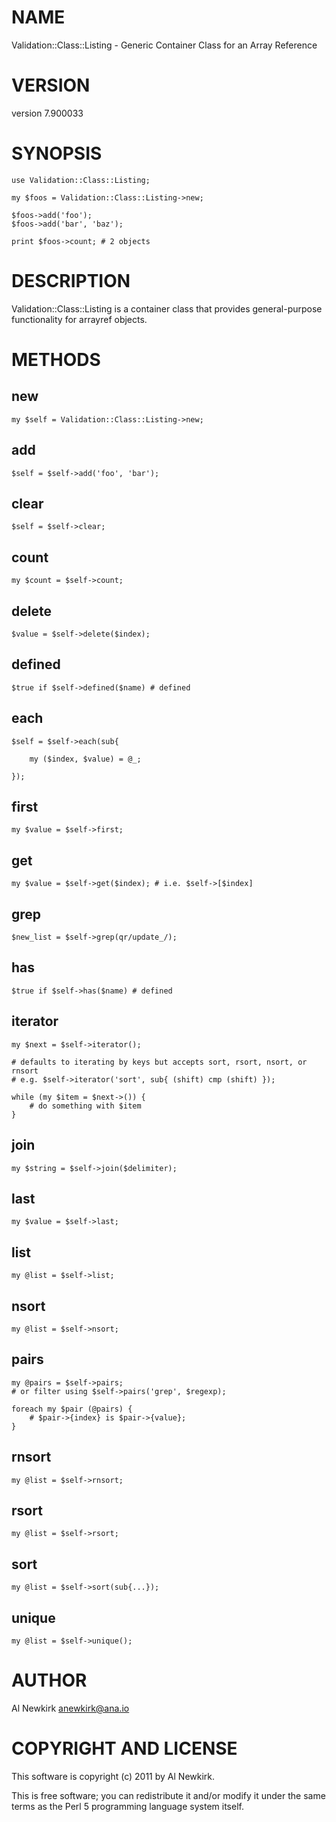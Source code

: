 # NAME

Validation::Class::Listing - Generic Container Class for an Array Reference

# VERSION

version 7.900033

# SYNOPSIS

    use Validation::Class::Listing;

    my $foos = Validation::Class::Listing->new;

    $foos->add('foo');
    $foos->add('bar', 'baz');

    print $foos->count; # 2 objects

# DESCRIPTION

Validation::Class::Listing is a container class that provides general-purpose
functionality for arrayref objects.

# METHODS

## new

    my $self = Validation::Class::Listing->new;

## add

    $self = $self->add('foo', 'bar');

## clear

    $self = $self->clear;

## count

    my $count = $self->count;

## delete

    $value = $self->delete($index);

## defined

    $true if $self->defined($name) # defined

## each

    $self = $self->each(sub{

        my ($index, $value) = @_;

    });

## first

    my $value = $self->first;

## get

    my $value = $self->get($index); # i.e. $self->[$index]

## grep

    $new_list = $self->grep(qr/update_/);

## has

    $true if $self->has($name) # defined

## iterator

    my $next = $self->iterator();

    # defaults to iterating by keys but accepts sort, rsort, nsort, or rnsort
    # e.g. $self->iterator('sort', sub{ (shift) cmp (shift) });

    while (my $item = $next->()) {
        # do something with $item
    }

## join

    my $string = $self->join($delimiter);

## last

    my $value = $self->last;

## list

    my @list = $self->list;

## nsort

    my @list = $self->nsort;

## pairs

    my @pairs = $self->pairs;
    # or filter using $self->pairs('grep', $regexp);

    foreach my $pair (@pairs) {
        # $pair->{index} is $pair->{value};
    }

## rnsort

    my @list = $self->rnsort;

## rsort

    my @list = $self->rsort;

## sort

    my @list = $self->sort(sub{...});

## unique

    my @list = $self->unique();

# AUTHOR

Al Newkirk <anewkirk@ana.io>

# COPYRIGHT AND LICENSE

This software is copyright (c) 2011 by Al Newkirk.

This is free software; you can redistribute it and/or modify it under
the same terms as the Perl 5 programming language system itself.

